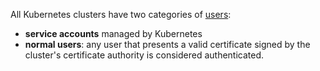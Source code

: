 All Kubernetes clusters have two categories of [users](https://kubernetes.io/docs/reference/access-authn-authz/authentication/#users-in-kubernetes):

- **service accounts** managed by Kubernetes
- **normal users**: any user that presents a valid certificate signed by the cluster's certificate authority is considered authenticated.